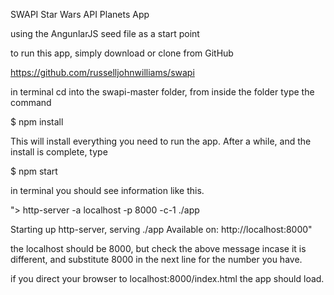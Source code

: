 SWAPI Star Wars API Planets App

using the AngunlarJS seed file as a start point


to run this app, simply download or clone from GitHub

https://github.com/russelljohnwilliams/swapi

in terminal cd into the swapi-master folder, from inside the folder type the command

$ npm install 

This will install everything you need to run the app. After a while, and the install is complete, type

$ npm start

in terminal you should see information like this.

"> http-server -a localhost -p 8000 -c-1 ./app

Starting up http-server, serving ./app
Available on:
  http://localhost:8000"

the localhost should be 8000, but check the above message incase it is different, and substitute 8000 in the next line for the number you have.

if you direct your browser to localhost:8000/index.html the app should load.